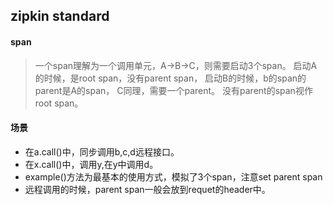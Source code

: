 ## zipkin standard

#### span
>一个span理解为一个调用单元，A->B->C，则需要启动3个span。
启动A的时候，是root span，没有parent span，
启动B的时候，b的span的parent是A的span，
C同理，需要一个parent。
没有parent的span视作root span。

#### 场景

* 在a.call()中，同步调用b,c,d远程接口。
* 在x.call()中，调用y,在y中调用d。
* example()方法为最基本的使用方式，模拟了3个span，注意set parent span
* 远程调用的时候，parent span一般会放到requet的header中。